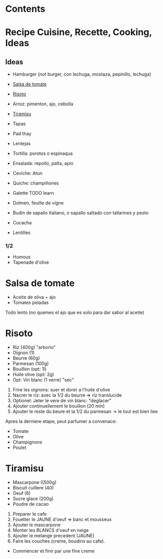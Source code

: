 # Contents


# Recipe Cuisine, Recette, Cooking, Ideas



## Ideas

* Hamburger (not burger, con lechuga, mostaza, pepinillo, lechuga)
* [Salsa de tomate](#salsa-de-tomate)
* [Risoto](#risoto)
* Arroz: pimenton, ajo, cebolla
* [Tiramisu](#tiramisu)
* Tapas
* Pad thay
* Lentejas
* Tortilla: porotos o espinaqua
* Ensalada: repollo, palta, apio
* Ceviche: Atun
* Quiche: champiñones

* Galette TODO learn
* Dolmen, feuille de vigne
* Budin de sapallo Italiano, o sapallo saltado con tallarines y pesto
* Cucacha
* Lentilles


### 1/2

* Humous
* Tapenade d'olive


# Salsa de tomate

* Aceite de oliva + ajo
* Tomates peladas

Todo lento (no quemes el ajo que es solo para dar sabor al aceite)

# Risoto

* Riz (400g) "arborio"
* Oignon (1)
* Beurre (60g)
* Parmesan (100g)
* Bouillon (opt: 1l)
* Huile olive (opt: 2g)
* Opt: Vin blanc (1 verre) "sec"

1. Frire les oignons: suer et dorer a l'huile d'olive
2. Nacrer le riz: avec la 1/2 du beurre => riz translucide
3. Optionel: Jeter le vere de vin blanc: "deglacer"
4. Ajouter continuellement le bouillon (20 min)
5. Ajouter le reste du beure et la 1/2 du parmesan -> le tout est bien liee

Apres la derniere etape, peut parfumer a convenace:
* Tomate
* Olive
* Champignons
* Poulet

# Tiramisu

* Mascarpone ((500g)
* Biscuit cuillere (40)
* Oeuf (6)
* Sucre glace (200g)
* Poudre de cacao

1. Preparer le cafe
2. Fouetter le JAUNE d'oeuf => banc et mousseux
3. Ajouter le mascarpone
4. Monter les BLANCS d'oeuf en neige 
5. Ajouter le melange precedent (JAUNE)
6. Faire les couches (creme, boudins au cafe).
  * Commencer et finir par une fine creme

